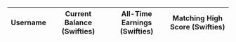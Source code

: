 <!-- load jQuery and DataTables syle and scripts -->
<link rel="stylesheet" type="text/css" href="https://cdn.datatables.net/1.13.4/css/jquery.dataTables.min.css">
<script type="text/javascript" language="javascript" src="https://code.jquery.com/jquery-3.6.0.min.js"></script>
<script>var define = null;</script>
<script type="text/javascript" language="javascript" src="https://cdn.datatables.net/1.13.4/js/jquery.dataTables.min.js"></script>
<table id="swiftTable" class="table" style="width:100%">
    <thead id="swiftHead">
        <tr>
            <th>Username</th>
            <th>Current Balance (Swifties)</th>
            <th>All-Time Earnings (Swifties)</th>
            <th>Matching High Score (Swifties)</th>
        </tr>
    </thead>
    <tbody id="swiftBody"></tbody>
</table>

<script>
  $(document).ready(function() {
    fetch('https://taylorswifties.duckdns.org/api/users/', { mode: 'cors' })
    .then(response => {
      if (!response.ok) {
        throw new Error('API response failed');
      }
      return response.json();
    })
    .then(data => {
      for (const row of data) {
        // BUG warning/resolution - DataTable requires row to be single append
        $('#swiftBody').append('<tr><td>' + 
            row.username + '</td><td>' + 
            row.current_swifties + '</td><td>' + 
            row.all_time_swifties + '</td><td>' + 
            row.matching_max_swifties + '</td></tr>');
      }
      // BUG warning - Jupyter does not show Datatable controls, works on deployed GitHub pages
      $("#flaskTable").DataTable();
    })
    .catch(error => {
      console.error('Error:', error);
    });
  });
</script>
